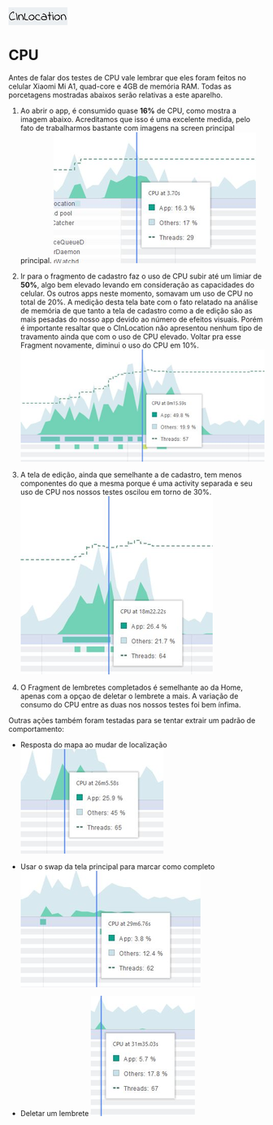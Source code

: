 ![CInLocation](imagens/logo.jpg)

# CPU

Antes de falar dos testes de CPU vale lembrar que eles foram feitos no celular Xiaomi Mi A1, quad-core e 4GB de memória RAM. Todas as porcetagens mostradas abaixos serão relativas a este aparelho.

1. Ao abrir o app, é consumido quase **16%** de CPU, como mostra a imagem abaixo. Acreditamos que isso é uma excelente medida, pelo fato de trabalharmos bastante com imagens na screen principal principal.
![CInLocation](imagens/cpu_home.JPG)

2. Ir para o fragmento de cadastro faz o uso de CPU subir até um limiar de **50%**, algo bem elevado levando em consideração as capacidades do celular. Os outros apps neste momento, somavam um uso de CPU no total de 20%. A medição desta tela bate com o fato relatado na análise de memória de que tanto a tela de cadastro como a de edição são as mais pesadas do nosso app devido ao número de efeitos visuais. Porém é importante resaltar que o CInLocation não apresentou nenhum tipo de travamento ainda que com o uso de CPU elevado. Voltar pra esse Fragment novamente, diminui o uso do CPU em 10%.
![CInLocation](imagens/cpu_add.JPG)

3. A tela de edição, ainda que semelhante a de cadastro, tem menos componentes do que a mesma porque é uma activity separada e seu uso de CPU nos nossos testes oscilou em torno de 30%.
![CInLocation](imagens/cpu_edit_open.JPG)

4. O Fragment de lembretes completados é semelhante ao da Home, apenas com a opçao de deletar o lembrete a mais. A variação de consumo do CPU entre as duas nos nossos testes foi bem ínfima.

Outras ações também foram testadas para se tentar extrair um padrão de comportamento:
- Resposta do mapa ao mudar de localização
![CInLocation](imagens/cpu_mapResponse.JPG)

- Usar o swap da tela principal para marcar como completo
![CInLocation](imagens/cpu_swapToComplete.JPG)

- Deletar um lembrete
![CInLocation](imagens/cpu_deleteAction.JPG)
